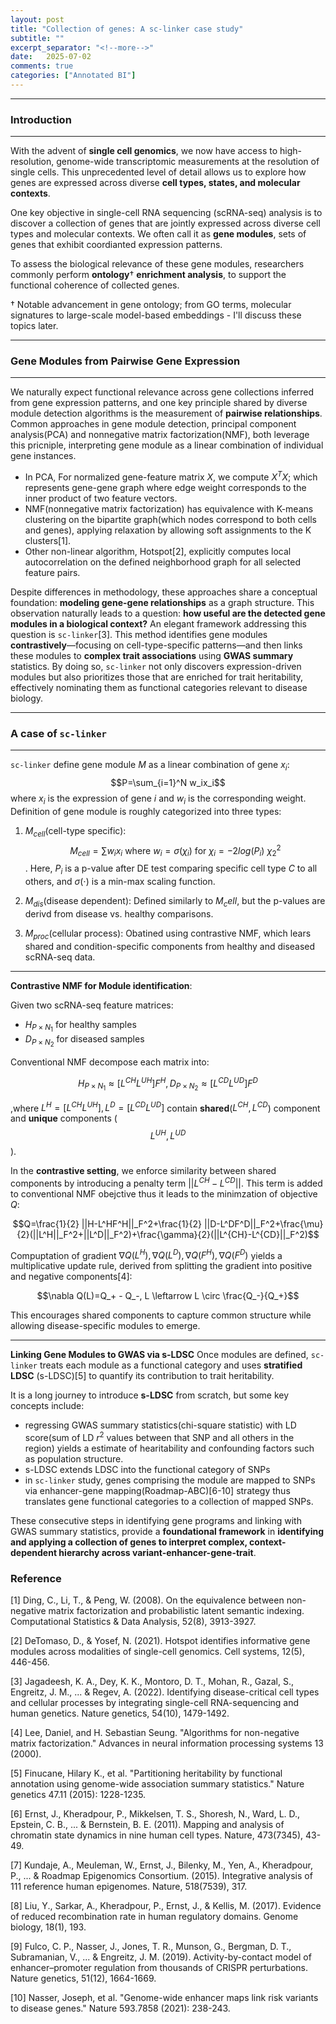 ```yaml
---
layout: post
title: "Collection of genes: A sc-linker case study"
subtitle: ""
excerpt_separator: "<!--more-->"
date:	2025-07-02
comments: true
categories: ["Annotated BI"]
---
```


---
### Introduction
---

With the advent of **single cell genomics**, we now have access to high-resolution, genome-wide transcriptomic measurements at the resolution of single cells. This unprecedented level of detail allows us to explore how genes are expressed across diverse **cell types, states, and molecular contexts**. 

One key objective in single-cell RNA sequencing (scRNA-seq) analysis is to discover a collection of genes that are jointly expressed across diverse cell types and molecular contexts. We often call it as **gene modules**, sets of genes that exhibit coordianted expression patterns.

To assess the biological relevance of these gene modules, researchers commonly perform **ontology**$\dagger$ **enrichment analysis**, to support the functional coherence of collected genes. 

$\dagger$ Notable advancement in gene ontology; from GO terms, molecular signatures to large-scale model-based embeddings - I'll discuss these topics later.

---
### Gene Modules from Pairwise Gene Expression
---

We naturally expect functional relevance across gene collections inferred from gene expression patterns, and one key principle shared by diverse module detection algorithms is the measurement of **pairwise relationships**. Common approaches in gene module detection, principal component analysis(PCA) and nonnegative matrix factorization(NMF), both leverage this pricniple, interpreting gene module as a linear combination of individual gene instances. 
- In PCA, For normalized gene-feature matrix $X$, we compute $X^TX$; which represents gene-gene graph where edge weight corresponds to the inner product of two feature vectors.
- NMF(nonnegative matrix factorization) has equivalence with K-means clustering on the bipartite graph(which nodes correspond to both cells and genes), applying relaxation by allowing soft assignments to the K clusters[1].
- Other non-linear algorithm, Hotspot[2], explicitly computes local autocorrelation on the defined neighborhood graph for all selected feature pairs.

Despite differences in methodology, these approaches share a conceptual foundation: **modeling gene-gene relationships** as a graph structure. This observation naturally leads to a question: **how useful are the detected gene modules in a biological context?** An elegant framework addressing this question is `sc-linker`[3]. This method identifies gene modules **contrastively**—focusing on cell-type-specific patterns—and then links these modules to **complex trait associations** using **GWAS summary** statistics. By doing so, `sc-linker` not only discovers expression-driven modules but also prioritizes those that are enriched for trait heritability, effectively nominating them as functional categories relevant to disease biology.

---
### A case of `sc-linker`
---
`sc-linker` define gene module $M$ as a linear combination of gene $x_i$:
$$P=\sum_{i=1}^N w_ix_i$$
where $x_i$ is the expression of gene $i$ and $w_i$ is the corresponding weight. Definition of gene module is roughly categorized into three types: 
1. $M_{cell}$(cell-type specific): $$M_{cell}=\sum w_ix_i \text{ where } w_i=\sigma(\chi_i) \text{ for } \chi_i=-2log(P_i)~\chi_2^2$$. Here, $P_i$ is a p-value after DE test comparing specific cell type $C$ to all others, and $\sigma(\cdot)$ is a min-max scaling function.
  
2. $M_{dis}$(disease dependent): Defined similarly to $M_cell$, but the p-values are derivd from disease vs. healthy comparisons.

3. $M_{proc}$(cellular process): Obatined using contrastive NMF, which lears shared and condition-specific components from healthy and diseased scRNA-seq data.

---
**Contrastive NMF for Module identification**:

Given two scRNA-seq feature matrices:
- $H_{P\times N_1}$ for healthy samples
- $D_{P\times N_2}$ for diseased samples
  
Conventional NMF decompose each matrix into:

$$H_{P\times N_1}\approx [L^{CH}L^{UH}]F^H, D_{P\times N_2}\approx [L^{CD}L^{UD}]F^D$$

,where $L^H=[L^{CH} L^{UH}], L^D=[L^{CD}L^{UD}]$ contain **shared**($L^{CH}, L^{CD}$) component and **unique** components ($$L^{UH}, L^{UD}$$).

In the **contrastive setting**, we enforce similarity between shared components by introducing a penalty term $||L^{CH}-L^{CD}||$. This term is added to conventional NMF obejctive thus it leads to the minimzation of objective $Q$:

$$Q=\frac{1}{2} ||H-L^HF^H||_F^2+\frac{1}{2} ||D-L^DF^D||_F^2+\frac{\mu}{2}(||L^H||_F^2+||L^D||_F^2)+\frac{\gamma}{2}(||L^{CH}-L^{CD}||_F^2)$$

Compuptation of gradient $\nabla Q(L^H), \nabla Q(L^D), \nabla Q(F^H), \nabla Q(F^D)$ yields a multiplicative update rule, derived from splitting the gradient into positive and negative components[4]:

$$\nabla Q(L)=Q_+ - Q_-, L \leftarrow L \circ \frac{Q_-}{Q_+}$$

This encourages shared components to capture common structure while allowing disease-specific modules to emerge.

---
**Linking Gene Modules to GWAS via s-LDSC**
Once modules are defined, `sc-linker` treats each module as a functional category and uses **stratified LDSC** (s-LDSC)[5] to quantify its contribution to trait heritability.

It is a long journey to introduce **s-LDSC** from scratch, but some key concepts include:
- regressing GWAS summary statistics(chi-square statistic) with LD score(sum of LD $r^2$ values between that SNP and all others in the region) yields a estimate of hearitability and confounding factors such as population structure.
- s-LDSC extends LDSC into the functional category of SNPs
- in `sc-linker` study, genes comprising the module are mapped to SNPs via enhancer-gene mapping(Roadmap-ABC)[6-10] strategy thus translates gene functional categories to a collection of mapped SNPs.

These consecutive steps in identifying gene programs and linking with GWAS summary statistics, provide a **foundational framework** in **identifying and applying a collection of genes to interpret complex, context-dependent hierarchy across variant-enhancer-gene-trait**.

### Reference
[1] Ding, C., Li, T., & Peng, W. (2008). On the equivalence between non-negative matrix factorization and probabilistic latent semantic indexing. Computational Statistics & Data Analysis, 52(8), 3913-3927.

[2] DeTomaso, D., & Yosef, N. (2021). Hotspot identifies informative gene modules across modalities of single-cell genomics. Cell systems, 12(5), 446-456.

[3] Jagadeesh, K. A., Dey, K. K., Montoro, D. T., Mohan, R., Gazal, S., Engreitz, J. M., ... & Regev, A. (2022). Identifying disease-critical cell types and cellular processes by integrating single-cell RNA-sequencing and human genetics. Nature genetics, 54(10), 1479-1492.

[4] Lee, Daniel, and H. Sebastian Seung. "Algorithms for non-negative matrix factorization." Advances in neural information processing systems 13 (2000).

[5] Finucane, Hilary K., et al. "Partitioning heritability by functional annotation using genome-wide association summary statistics." Nature genetics 47.11 (2015): 1228-1235.

[6] Ernst, J., Kheradpour, P., Mikkelsen, T. S., Shoresh, N., Ward, L. D., Epstein, C. B., ... & Bernstein, B. E. (2011). Mapping and analysis of chromatin state dynamics in nine human cell types. Nature, 473(7345), 43-49.

[7] Kundaje, A., Meuleman, W., Ernst, J., Bilenky, M., Yen, A., Kheradpour, P., ... & Roadmap Epigenomics Consortium. (2015). Integrative analysis of 111 reference human epigenomes. Nature, 518(7539), 317.

[8] Liu, Y., Sarkar, A., Kheradpour, P., Ernst, J., & Kellis, M. (2017). Evidence of reduced recombination rate in human regulatory domains. Genome biology, 18(1), 193.

[9] Fulco, C. P., Nasser, J., Jones, T. R., Munson, G., Bergman, D. T., Subramanian, V., ... & Engreitz, J. M. (2019). Activity-by-contact model of enhancer–promoter regulation from thousands of CRISPR perturbations. Nature genetics, 51(12), 1664-1669.

[10] Nasser, Joseph, et al. "Genome-wide enhancer maps link risk variants to disease genes." Nature 593.7858 (2021): 238-243.
